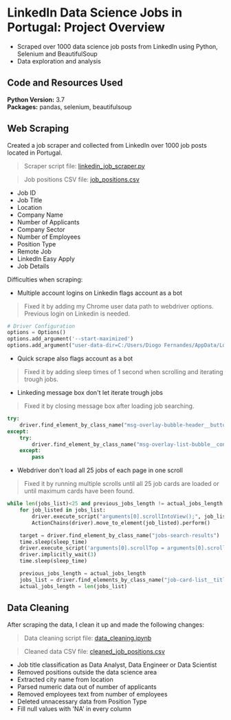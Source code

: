 # LinkedIn Data Science Jobs in Portugal: Project Overview
* Scraped over 1000 data science job posts from LinkedIn using Python, Selenium and BeautifulSoup
* Data exploration and analysis

## Code and Resources Used 
**Python Version:** 3.7  
**Packages:** pandas, selenium, beautifulsoup

## Web Scraping
Created a job scraper and collected from LinkedIn over 1000 job posts located in Portugal.

> Scraper script file: [linkedin_job_scraper.py](https://github.com/diogojfernandes/linkedin_jobs/blob/master/linkedin_job_scraper.py)

> Job positions CSV file: [job_positions.csv](https://github.com/diogojfernandes/linkedin_jobs/blob/master/job_positions.csv)

* Job ID
*	Job Title
*	Location
*	Company Name
*	Number of Applicants
*	Company Sector
*	Number of Employees
*	Position Type
*	Remote Job
*	LinkedIn Easy Apply
*	Job Details

Difficulties when scraping:
* Multiple account logins on Linkedin flags account as a bot

> Fixed it by adding my Chrome user data path to webdriver options. Previous login on Linkedin is needed.
```python
# Driver Configuration
options = Options()
options.add_argument('--start-maximized')
options.add_argument("user-data-dir=C:/Users/Diogo Fernandes/AppData/Local/Google/Chrome/User Data") 
```

* Quick scrape also flags account as a bot

> Fixed it by adding sleep times of 1 second when scrolling and iterating trough jobs.

* Linkeding message box don't let iterate trough jobs

> Fixed it by closing message box after loading job searching.
```python
try:
    driver.find_element_by_class_name("msg-overlay-bubble-header__button").click()
except:
    try:
        driver.find_element_by_class_name("msg-overlay-list-bubble__convo-card-content").click()
    except:
        pass
```

* Webdriver don't load all 25 jobs of each page in one scroll
> Fixed it by running multiple scrolls until all 25 job cards are loaded or until maximum cards have been found.
```python
while len(jobs_list)<25 and previous_jobs_length != actual_jobs_length:
    for job_listed in jobs_list:
        driver.execute_script("arguments[0].scrollIntoView();", job_listed )
        ActionChains(driver).move_to_element(job_listed).perform()

    target = driver.find_element_by_class_name("jobs-search-results")
    time.sleep(sleep_time)
    driver.execute_script('arguments[0].scrollTop = arguments[0].scrollHeight', target)
    driver.implicitly_wait(3)
    time.sleep(sleep_time)

    previous_jobs_length = actual_jobs_length
    jobs_list = driver.find_elements_by_class_name("job-card-list__title")
    actual_jobs_length = len(jobs_list)
```


## Data Cleaning
After scraping the data, I clean it up and made the following changes:
> Data cleaning script file: [data_cleaning.ipynb](https://github.com/diogojfernandes/linkedin_jobs/blob/master/data_cleaning.ipynb)

> Cleaned data CSV file: [cleaned_job_positions.csv](https://github.com/diogojfernandes/linkedin_jobs/blob/master/cleaned_job_positions.csv)

* Job title classification as Data Analyst, Data Engineer or Data Scientist
*	Removed positions outside the data science area
*	Extracted city name from location
*	Parsed numeric data out of number of applicants 
*	Removed employees text from number of employees
*	Deleted unnacessary data from Position Type
*	Fill null values with 'NA' in every column
